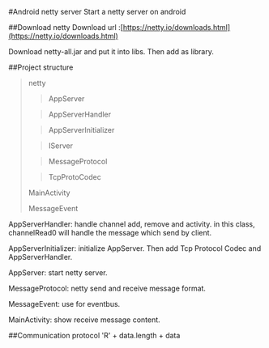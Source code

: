#Android netty serverStart a netty server on android##Download nettyDownload url :[https://netty.io/downloads.html](https://netty.io/downloads.html)Download netty-all.jar and put it into libs. Then add as library.##Project structure> netty>>>AppServer>>>AppServerHandler>>>AppServerInitializer>>>IServer>>>MessageProtocol>>>TcpProtoCodec>>MainActivity>>MessageEventAppServerHandler: handle channel add, remove and activity. in this class, channelRead0 will handle the message which send by client.AppServerInitializer: initialize AppServer. Then add Tcp Protocol Codec and AppServerHandler.AppServer: start netty server.MessageProtocol: netty send and receive message format.MessageEvent: use for eventbus.MainActivity: show receive message content.##Communication protocol'R' + data.length + data